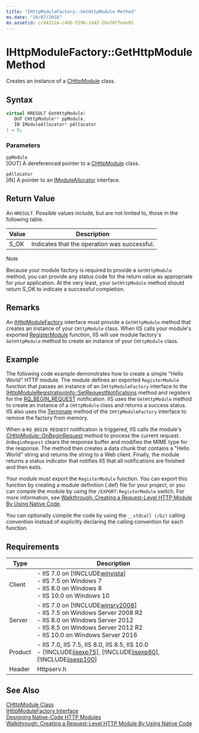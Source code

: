 ```yaml
---
title: "IHttpModuleFactory::GetHttpModule Method"
ms.date: "10/07/2016"
ms.assetid: cc84322a-c40b-5296-1d42-20af0f7e4e95
---
```

# IHttpModuleFactory::GetHttpModule Method
Creates an instance of a [CHttpModule](../../web-development-reference/native-code-api-reference/chttpmodule-class.md) class.  
  
## Syntax  
  
```cpp  
virtual HRESULT GetHttpModule(  
   OUT CHttpModule** ppModule,  
   IN IModuleAllocator* pAllocator  
) = 0;  
```  
  
### Parameters  
 `ppModule`  
 [OUT] A dereferenced pointer to a [CHttpModule](../../web-development-reference/native-code-api-reference/chttpmodule-class.md) class.  
  
 `pAllocator`  
 [IN] A pointer to an [IModuleAllocator](../../web-development-reference/native-code-api-reference/imoduleallocator-interface.md) interface.  
  
## Return Value  
 An `HRESULT`. Possible values include, but are not limited to, those in the following table.  
  
|Value|Description|  
|-----------|-----------------|  
|S_OK|Indicates that the operation was successful.|  
  
> [!NOTE]
>  Because your module factory is required to provide a `GetHttpModule` method, you can provide any status code for the return value as appropriate for your application. At the very least, your `GetHttpModule` method should return S_OK to indicate a successful completion.  
  
## Remarks  
 An [IHttpModuleFactory](../../web-development-reference/native-code-api-reference/ihttpmodulefactory-interface.md) interface must provide a `GetHttpModule` method that creates an instance of your `CHttpModule` class. When IIS calls your module's exported [RegisterModule](../../web-development-reference/native-code-api-reference/pfn-registermodule-function.md) function, IIS will use module factory's `GetHttpModule` method to create an instance of your `CHttpModule` class.  
  
## Example  
 The following code example demonstrates how to create a simple "Hello World" HTTP module. The module defines an exported `RegisterModule` function that passes an instance of an `IHttpModuleFactory` interface to the [IHttpModuleRegistrationInfo::SetRequestNotifications](../../web-development-reference/native-code-api-reference/ihttpmoduleregistrationinfo-setrequestnotifications-method.md) method and registers for the [RQ_BEGIN_REQUEST](../../web-development-reference/native-code-api-reference/request-processing-constants.md) notification. IIS uses the `GetHttpModule` method to create an instance of a `CHttpModule` class and returns a success status. IIS also uses the [Terminate](../../web-development-reference/native-code-api-reference/ihttpmodulefactory-terminate-method.md) method of the `IHttpModuleFactory` interface to remove the factory from memory.  
  
 When a `RQ_BEGIN_REQUEST` notification is triggered, IIS calls the module's [CHttpModule::OnBeginRequest](../../web-development-reference/native-code-api-reference/chttpmodule-onbeginrequest-method.md) method to process the current request. `OnBeginRequest` clears the response buffer and modifies the MIME type for the response. The method then creates a data chunk that contains a "Hello World" string and returns the string to a Web client. Finally, the module returns a status indicator that notifies IIS that all notifications are finished and then exits.  
  
<!-- TODO: review snippet reference  [!CODE [CHttpModuleHelloWorld#1](CHttpModuleHelloWorld#1)]  -->  
  
 Your module must export the `RegisterModule` function. You can export this function by creating a module definition (.def) file for your project, or you can compile the module by using the `/EXPORT:RegisterModule` switch. For more information, see [Walkthrough: Creating a Request-Level HTTP Module By Using Native Code](../../web-development-reference/native-code-development-overview/walkthrough-creating-a-request-level-http-module-by-using-native-code.md).  
  
 You can optionally compile the code by using the `__stdcall (/Gz)` calling convention instead of explicitly declaring the calling convention for each function.  
  
## Requirements  
  
|Type|Description|  
|----------|-----------------|  
|Client|-   IIS 7.0 on [!INCLUDE[winvista](../../wmi-provider/includes/winvista-md.md)]<br />-   IIS 7.5 on Windows 7<br />-   IIS 8.0 on Windows 8<br />-   IIS 10.0 on Windows 10|  
|Server|-   IIS 7.0 on [!INCLUDE[winsrv2008](../../wmi-provider/includes/winsrv2008-md.md)]<br />-   IIS 7.5 on Windows Server 2008 R2<br />-   IIS 8.0 on Windows Server 2012<br />-   IIS 8.5 on Windows Server 2012 R2<br />-   IIS 10.0 on Windows Server 2016|  
|Product|-   IIS 7.0, IIS 7.5, IIS 8.0, IIS 8.5, IIS 10.0<br />-   [!INCLUDE[iisexp75](../../web-development-reference/native-code-api-reference/includes/iisexp75-md.md)], [!INCLUDE[iisexp80](../../web-development-reference/native-code-api-reference/includes/iisexp80-md.md)], [!INCLUDE[iisexp100](../../web-development-reference/native-code-api-reference/includes/iisexp100-md.md)]|  
|Header|Httpserv.h|  
  
## See Also  
 [CHttpModule Class](../../web-development-reference/native-code-api-reference/chttpmodule-class.md)   
 [IHttpModuleFactory Interface](../../web-development-reference/native-code-api-reference/ihttpmodulefactory-interface.md)   
 [Designing Native-Code HTTP Modules](../../web-development-reference/native-code-development-overview/designing-native-code-http-modules.md)   
 [Walkthrough: Creating a Request-Level HTTP Module By Using Native Code](../../web-development-reference/native-code-development-overview/walkthrough-creating-a-request-level-http-module-by-using-native-code.md)